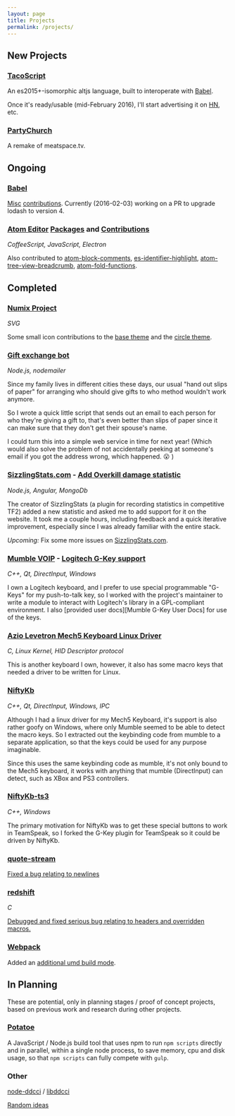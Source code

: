 ```yaml
---
layout: page
title: Projects
permalink: /projects/
---
```


## New Projects

### [TacoScript]

An es2015+-isomorphic altjs language, built to interoperate with [Babel].

Once it's ready/usable (mid-February 2016), I'll start advertising it on [HN],
etc.

### [PartyChurch]

A remake of meatspace.tv.

## Ongoing

### [Babel]

[Mis][Babel PRs][c][Babel PR] [contributions][Babel contribs].
Currently (2016-02-03) working on a PR to upgrade lodash to version 4.

### [Atom Editor][Atom Editor] [Packages][My Atom Packages] and [Contributions][Atom Contribs]
_CoffeeScript, JavaScript, Electron_

Also contributed to
[atom-block-comments](https://github.com/RayKwon/atom-block-comment/commits?author=forivall),
[es-identifier-highlight](https://github.com/heilhead/es-identifier-highlight/commits?author=forivall),
[atom-tree-view-breadcrumb](https://github.com/abe33/atom-tree-view-breadcrumb/commits?author=forivall),
[atom-fold-functions](https://github.com/robballou/atom-fold-functions/commits?author=forivall).

## Completed

### [Numix Project]
_SVG_

Some small icon contributions to the [base theme][Numix base theme contribs] and
the [circle theme][Numix circle theme contribs].

### [Gift exchange bot](https://github.com/forivall/holiday-gift-exchange-bot)
_Node.js, nodemailer_

Since my family lives in different cities these days, our usual "hand out slips
of paper" for arranging who should give gifts to who method wouldn't work anymore.

So I wrote a quick little script that sends out an email to each person for who
they're giving a gift to, that's even better than slips of paper since it can
make sure that they don't get their spouse's name.

I could turn this into a simple web service in time for next year! (Which would
also solve the problem of not accidentally peeking at someone's email if you got
the address wrong, which happened. :open_mouth: )

### [SizzlingStats.com] - [Add Overkill damage statistic]
_Node.js, Angular, MongoDb_

The creator of SizzlingStats (a plugin for recording statistics in competitive
TF2) added a new statistic and asked me to add support for it on the website.
It took me a couple hours, including feedback and a quick iterative improvement,
especially since I was already familiar with the entire stack.

_Upcoming:_ Fix some more issues on [SizzlingStats.com].

### [Mumble VOIP] - [Logitech G-Key support]
_C++, Qt, DirectInput, Windows_

I own a Logitech keyboard, and I prefer to use special programmable "G-Keys" for
my push-to-talk key, so I worked with the project's maintainer to write a module
to interact with Logitech's library in a GPL-compliant environment. I also
[provided user docs][Mumble G-Key User Docs] for use of the keys.

### [Azio Levetron Mech5 Keyboard Linux Driver]
_C, Linux Kernel, HID Descriptor protocol_

This is another keyboard I own, however, it also has some macro keys that needed
a driver to be written for Linux.

### [NiftyKb]
_C++, Qt, DirectInput, Windows, IPC_

Although I had a linux driver for my Mech5 Keyboard, it's support is also rather
goofy on Windows, where only Mumble seemed to be able to detect the macro keys.
So I extracted out the keybinding code from mumble to a separate application,
so that the keys could be used for any purpose imaginable.

Since this uses the same keybinding code as mumble, it's not only bound to the
Mech5 keyboard, it works with anything that mumble (DirectInput) can detect,
such as XBox and PS3 controllers.

### [NiftyKb-ts3]
_C++, Windows_

The primary motivation for NiftyKb was to get these special buttons to work
in TeamSpeak, so I forked the G-Key plugin for TeamSpeak so it could be driven
by NiftyKb.

### [quote-stream]

[Fixed a bug relating to newlines](https://github.com/substack/quote-stream/commits?author=forivall)

### [redshift]

_C_

[Debugged and fixed serious bug relating to headers and overridden macros.](https://github.com/jonls/redshift/commits?author=forivall)

### [Webpack]

Added an [additional umd build mode](https://github.com/webpack/webpack/commits?author=forivall).

## In Planning

These are potential, only in planning stages / proof of concept projects, based
on previous work and research during other projects.

### [Potatoe]

A JavaScript / Node.js build tool that uses npm to run `npm scripts` directly
and in parallel, within a single node process, to save memory, cpu and disk
usage, so that `npm scripts` can fully compete with `gulp`.

### Other

[node-ddcci](https://github.com/forivall/node-ddcci) / [libddcci](https://github.com/forivall/libddcci)

[Random ideas](https://trello.com/b/waF3B37Z)

[TacoScript]: https://github.com/forivall/tacoscript
[PartyChurch]: https://github.com/forivall/partychurch
[HN]: https://news.ycombinator.com/
[Potatoe]: https://github.com/forivall/potatoe
[Babel]: https://github.com/babel/babel
[Babel PRs]: https://github.com/babel/babel/pulls?q=author%3Aforivall
[Babel PR]: https://github.com/babel/babel/pull/2210
[Babel Contribs]: https://github.com/babel/babel/commits?author=forivall
[Atom Editor]: https://atom.io
[My Atom Packages]: https://atom.io/users/forivall
[Atom Contribs]: https://github.com/atom/tree-view/pulls?q=author%3Aforivall
[Numix Project]: https://numixproject.org/
[Numix base theme contribs]: https://github.com/numixproject/numix-icon-theme/commits?author=forivall
[Numix circle theme contribs]: https://github.com/numixproject/numix-icon-theme-circle/commits?author=forivall
[Mumble VOIP]: http://wiki.mumble.info/wiki/Main_Page
[Logitech G-Key support]: https://github.com/mumble-voip/mumble/pull/1730
[Logitech G-Key User Docs]: http://wiki.mumble.info/wiki/Logitech_G-keys
[Azio Levetron Mech5 Keyboard Linux Driver]: https://github.com/forivall/azio-levetron-mech5-linux-driver
[NiftyKb]: https://github.com/forivall/niftykb
[NiftyKb-ts3]: https://github.com/forivall/niftykb-ts3
[SizzlingStats.com]: https://github.com/SizzlingStats/sizzlingstats.com
[Add Overkill damage statistic]: https://github.com/SizzlingStats/sizzlingstats.com/pull/48
[Webpack]: https://github.com/webpack/
[redshift]: https://github.com/jonls/redshift
[quote-stream]: https://github.com/substack/quote-stream

<!-- TODO: add years to each -->
<!-- TODO: add more of planned projects -->
